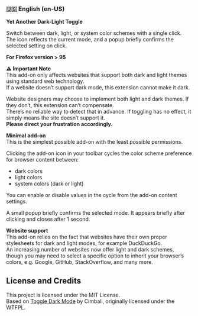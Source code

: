 ### 🇺🇸 English (en-US)

**Yet Another Dark-Light Toggle**

Switch between dark, light, or system color schemes with a single click.  
The icon reflects the current mode, and a popup briefly confirms the selected setting on click.

**For Firefox version > 95**

**⚠️ Important Note**  
This add-on only affects websites that support both dark and light themes using standard web technology.  
If a website doesn’t support dark mode, this extension cannot make it dark.

Website designers may choose to implement both light and dark themes. If they don’t, this extension can’t compensate.  
There’s no reliable way to detect that in advance. If toggling has no effect, it simply means the site doesn’t support it.  
**Please direct your frustration accordingly.**

**Minimal add-on**  
This is the simplest possible add-on with the least possible permissions.

Clicking the add-on icon in your toolbar cycles the color scheme preference for browser content between:

- dark colors
- light colors
- system colors (dark or light)

You can enable or disable values in the cycle from the add-on content settings.

A small popup briefly confirms the selected mode. It appears briefly after clicking and closes after 1 second.

**Website support**  
This add-on relies on the fact that websites have their own proper stylesheets for dark and light modes, for example DuckDuckGo.  
An increasing number of websites now offer light and dark schemes, though you may need to select a specific option to inherit your browser’s colors, e.g. Google, GitHub, StackOverflow, and many more.

## License and Credits

This project is licensed under the MIT License.  
Based on [Toggle Dark Mode](https://github.com/Cimbali/toggle-dark-mode) by Cimbali, originally licensed under the WTFPL.
